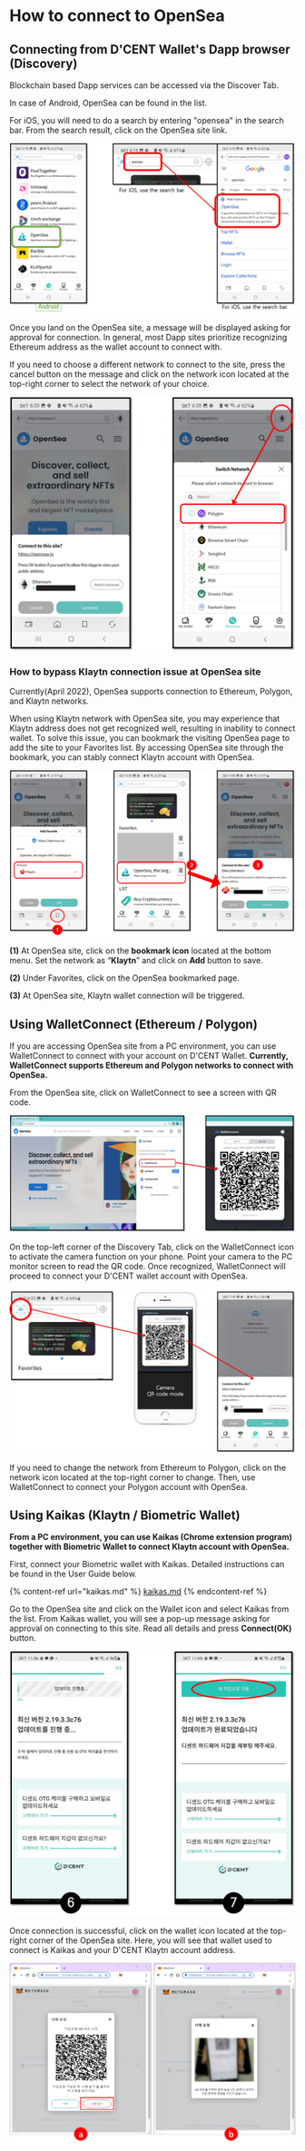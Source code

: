 # How to connect to OpenSea

## Connecting from D'CENT Wallet's Dapp browser (Discovery)

Blockchain based Dapp services can be accessed via the Discover Tab.

In case of Android, OpenSea can be found in the list.

For iOS, you will need to do a search by entering "opensea" in the search bar. From the search result, click on the OpenSea site link.

![](<../.gitbook/assets/그림1 (4).png>)

Once you land on the OpenSea site, a message will be displayed asking for approval for connection. In general, most Dapp sites prioritize recognizing Ethereum address as the wallet account to connect with.

If you need to choose a different network to connect to the site, press the cancel button on the message and click on the network icon located at the top-right corner to select the network of your choice.

![](<../.gitbook/assets/그림2 (3).png>)

### How to bypass Klaytn connection issue at OpenSea site

Currently(April 2022), OpenSea supports connection to Ethereum, Polygon, and Klaytn networks.

When using Klaytn network with OpenSea site, you may experience that Klaytn address does not get recognized well, resulting in inability to connect wallet. To solve this issue, you can bookmark the visiting OpenSea page to add the site to your Favorites list. By accessing OpenSea site through the bookmark, you can stably connect Klaytn account with OpenSea.

![](<../.gitbook/assets/그림3 (1) (1) (1).png>)

**(1)** At OpenSea site, click on the **bookmark icon** located at the bottom menu. Set the network as “**Klaytn**” and click on **Add** button to save.

**(2)** Under Favorites, click on the OpenSea bookmarked page.

**(3)** At OpenSea site, Klaytn wallet connection will be triggered.

## Using WalletConnect (Ethereum / Polygon)

If you are accessing OpenSea site from a PC environment, you can use WalletConnect to connect with your account on D'CENT Wallet. **Currently, WalletConnect supports Ethereum and Polygon networks to connect with OpenSea.**&#x20;

From the OpenSea site, click on WalletConnect to see a screen with QR code.&#x20;

![](<../.gitbook/assets/그림4 (1) (1).png>)

On the top-left corner of the Discovery Tab, click on the WalletConnect icon to activate the camera function on your phone. Point your camera to the PC monitor screen to read the QR code. Once recognized, WalletConnect will proceed to connect your D'CENT wallet account with OpenSea.

![](../.gitbook/assets/그림5.png)

If you need to change the network from Ethereum to Polygon, click on the network icon located at the top-right corner to change. Then, use WalletConnect to connect your Polygon account with OpenSea.

## Using Kaikas (Klaytn / Biometric Wallet)&#x20;

**From a PC environment, you can use Kaikas (Chrome extension program) together with Biometric Wallet to connect Klaytn account with OpenSea.**

First, connect your Biometric wallet with Kaikas. Detailed instructions can be found in the User Guide below.

{% content-ref url="kaikas.md" %}
[kaikas.md](kaikas.md)
{% endcontent-ref %}

Go to the OpenSea site and click on the Wallet icon and select Kaikas from the list. From Kaikas wallet, you will see a pop-up message asking for approval on connecting to this site. Read all details and press **Connect(OK)** button.&#x20;

![](../.gitbook/assets/그림6.png)

Once connection is successful, click on the wallet icon located at the top-right corner of the OpenSea site. Here, you will see that wallet used to connect is Kaikas and your D'CENT Klaytn account address.&#x20;

![](../.gitbook/assets/그림7.png)
